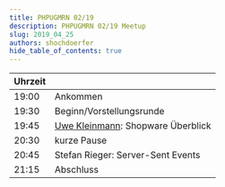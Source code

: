 ```yaml
---
title: PHPUGMRN 02/19
description: PHPUGMRN 02/19 Meetup
slug: 2019_04_25
authors: shochdoerfer
hide_table_of_contents: true
---
```


| Uhrzeit |                                       | 
|---------|---------------------------------------|
| 19:00   | Ankommen                              |
| 19:30   | Beginn/Vorstellungsrunde              |
| 19:45   | [Uwe Kleinmann](https://mastodon.social/@kleinmann): Shopware Überblick |
| 20:30   | kurze Pause                           |
| 20:45   | Stefan Rieger: Server-Sent Events     |
| 21:15   | Abschluss                             |

